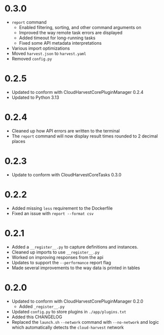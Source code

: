 # 0.3.0
- `report` command
  - Enabled filtering, sorting, and other command arguments on 
  - Improved the way remote task errors are displayed
  - Added timeout for long-running tasks
  - Fixed some API metadata interpretations
- Various import optimizations
- Moved `harvest.json` to `harvest.yaml`
- Removed `config.py`

# 0.2.5
- Updated to conform with CloudHarvestCorePluginManager 0.2.4
- Updated to Python 3.13

# 0.2.4
- Cleaned up how API errors are written to the terminal
- The `report` command will now display result times rounded to 2 decimal places

# 0.2.3
- Update to conform with CloudHarvestCoreTasks 0.3.0

# 0.2.2
- Added missing `less` requirement to the Dockerfile
- Fixed an issue with `report --format csv`

# 0.2.1
- Added a `__register__.py` to capture definitions and instances.
- Cleaned up imports to use `__register__.py`
- Worked on improving responses from the api
- Updates to support the `--performance` report flag
- Made several improvements to the way data is printed in tables

# 0.2.0
- Updated to conform with CloudHarvestCorePluginManager 0.2.0
  - Added `_register__.py`
- Updated `config.py` to store plugins in `./app/plugins.txt`
- Added this CHANGELOG
- Replaced the `launch.sh` `--network` command with `--no-network` and logic which automatically detects the `cloud-harvest` network
